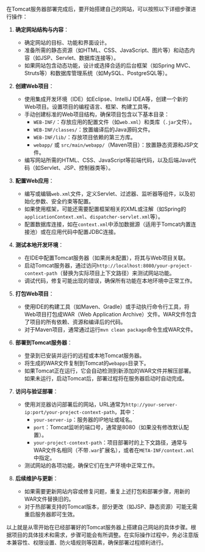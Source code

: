 在Tomcat服务器部署完成后，要开始搭建自己的网站，可以按照以下详细步骤进行操作：

1. **确定网站结构与内容**：
   - 确定网站的目标、功能和界面设计。
   - 准备所需的静态资源（如HTML、CSS、JavaScript、图片等）和动态内容（如JSP、Servlet、数据库连接等）。
   - 如果网站包含动态功能，设计或选择合适的后台框架（如Spring MVC、Struts等）和数据库管理系统（如MySQL、PostgreSQL等）。

2. **创建Web项目**：
   - 使用集成开发环境（IDE）如Eclipse、IntelliJ IDEA等，创建一个新的Web项目。设置项目的编程语言、框架、构建工具等。
   - 手动创建标准的Web项目结构，确保项目包含以下基本目录：
     - `WEB-INF/`：存放应用的配置文件（如`web.xml`）和类库（`.jar`文件）。
     - `WEB-INF/classes/`：放置编译后的Java源码文件。
     - `WEB-INF/lib/`：存放项目依赖的第三方库。
     - `webapp/` 或 `src/main/webapp/`（Maven项目）：放置静态资源和JSP文件。
   - 编写网站所需的HTML、CSS、JavaScript等前端代码，以及后端Java代码（如Servlet、JSP、控制器类等）。

3. **配置Web应用**：
   - 编写或编辑`web.xml`文件，定义Servlet、过滤器、监听器等组件，以及初始化参数、安全约束等配置。
   - 如果使用框架，可能还需要配置框架相关的XML或注解（如Spring的`applicationContext.xml`、`dispatcher-servlet.xml`等）。
   - 配置数据库连接，如在`context.xml`中添加数据源（适用于Tomcat内置连接池）或在应用代码中配置JDBC连接。

4. **测试本地开发环境**：
   - 在IDE中配置Tomcat服务器（如果尚未配置），将其与Web项目关联。
   - 启动Tomcat服务器，通过访问`http://localhost:8080/your-project-context-path`（替换为实际项目上下文路径）来测试网站功能。
   - 调试代码，修复可能出现的错误，确保所有功能在本地环境中正常工作。

5. **打包Web项目**：
   - 使用IDE的构建工具（如Maven、Gradle）或手动执行命令行工具，将Web项目打包成WAR（Web Application Archive）文件。WAR文件包含了项目的所有依赖、资源和编译后的代码。
   - 对于Maven项目，通常通过运行`mvn clean package`命令生成WAR文件。

6. **部署到Tomcat服务器**：
   - 登录到已安装并运行的远程或本地Tomcat服务器。
   - 将生成的WAR文件复制到Tomcat的`webapps`目录下。
   - 如果Tomcat正在运行，它会自动检测到新添加的WAR文件并解压部署。如果未运行，启动Tomcat后，部署过程将在服务器启动时自动完成。

7. **访问与验证部署**：
   - 使用浏览器访问部署后的网站，URL通常为`http://your-server-ip:port/your-project-context-path`，其中：
     - `your-server-ip`：服务器的IP地址或域名。
     - `port`：Tomcat监听的端口号，通常是8080（如果没有修改默认配置）。
     - `your-project-context-path`：项目部署时的上下文路径，通常与WAR文件名相同（不带`.war`扩展名），或者在`META-INF/context.xml`中指定。
   - 测试网站的各项功能，确保它们在生产环境中正常工作。

8. **后续维护与更新**：
   - 如果需要更新网站内容或修复问题，重复上述打包和部署步骤，用新的WAR文件替换旧的。
   - 对于热部署支持的Tomcat版本，部分更改（如JSP、静态资源）可能无需重启服务器即可生效。

以上就是从零开始在已经部署好的Tomcat服务器上搭建自己网站的具体步骤。根据项目的具体技术和需求，步骤可能会有所调整。在实际操作过程中，务必注意版本兼容性、权限设置、防火墙规则等因素，确保部署过程顺利进行。